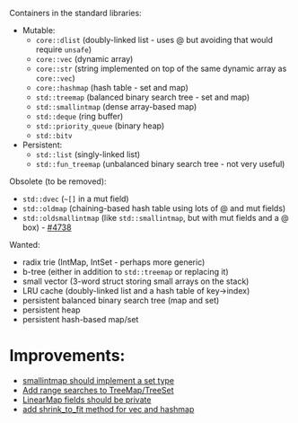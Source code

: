 Containers in the standard libraries:

* Mutable:
    * `core::dlist` (doubly-linked list - uses @ but avoiding that would require `unsafe`)
    * `core::vec` (dynamic array)
    * `core::str` (string implemented on top of the same dynamic array as `core::vec`)
    * `core::hashmap` (hash table - set and map)
    * `std::treemap` (balanced binary search tree - set and map)
    * `std::smallintmap` (dense array-based map)
    * `std::deque` (ring buffer)
    * `std::priority_queue` (binary heap)
    * `std::bitv`
* Persistent:
    * `std::list` (singly-linked list)
    * `std::fun_treemap` (unbalanced binary search tree - not very useful)

Obsolete (to be removed):

* `std::dvec` (`~[]` in a mut field)
* `std::oldmap` (chaining-based hash table using lots of @ and mut fields)
* `std::oldsmallintmap` (like `std::smallintmap`, but with mut fields and a @ box) - [#4738](https://github.com/mozilla/rust/issues/4738)

Wanted:

* radix trie (IntMap, IntSet - perhaps more generic)
* b-tree (either in addition to `std::treemap` or replacing it)
* small vector (3-word struct storing small arrays on the stack)
* LRU cache (doubly-linked list and a hash table of key->index)
* persistent balanced binary search tree (map and set)
* persistent heap
* persistent hash-based map/set

# Improvements:

* [smallintmap should implement a set type](https://github.com/mozilla/rust/issues/4984)
* [Add range searches to TreeMap/TreeSet](https://github.com/mozilla/rust/issues/4604)
* [LinearMap fields should be private](https://github.com/mozilla/rust/issues/4764)
* [add shrink_to_fit method for vec and hashmap](https://github.com/mozilla/rust/issues/4960)